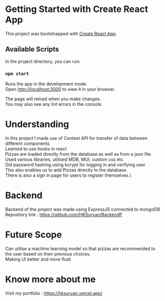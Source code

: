 # Getting Started with Create React App

This project was bootstrapped with [Create React App](https://github.com/facebook/create-react-app).

## Available Scripts

In the project directory, you can run:

### `npm start`

Runs the app in the development mode.\
Open [http://localhost:3000](http://localhost:3000) to view it in your browser.

The page will reload when you make changes.\
You may also see any lint errors in the console.

# Understanding 
In this project I made use of Context API for transfer of data between different components\
Learned to use hooks in react\
Pizzas are loaded directly from the database as well as from a json file.\
Used various libraries, utilised MDB, MUI, custom css etc.\
Did password hashing using bcrypt for logging in and verifying user\
This also enables us to add Pizzas directly to the database.\
There is also a sign in page for users to register themselves.\


# Backend 
Backend of the project was made using ExpressJS connected to mongoDB \
Repository link : https://github.com/HKSuryan/BackendP

# Future Scope
Can utilise a machine learning model so that pizzas are recommended to the user based on their previous choices.\
Making UI better and more fluid

# Know more about me
Visit my portfolio : https://hksuryan.vercel.app/



